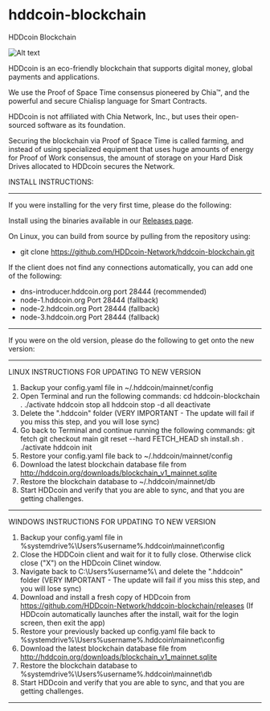# hddcoin-blockchain
 HDDcoin Blockchain

![Alt text](https://hddcoin.org/wp-content/uploads/2021/07/hdd_coin_logo_website_75.png)

HDDcoin is an eco-friendly blockchain that supports digital money, global payments and applications.

We use the Proof of Space Time consensus pioneered by Chia™, and the powerful and secure Chialisp language for Smart Contracts.

HDDcoin is not affiliated with Chia Network, Inc., but uses their open-sourced software as its foundation.

Securing the blockchain via Proof of Space Time is called farming, and instead of using specialized equipment that uses huge amounts of energy for Proof of Work consensus, the amount of storage on your Hard Disk Drives allocated to HDDcoin secures the Network.



INSTALL INSTRUCTIONS:

***********************************************

If you were installing for the very first time, please do the following:

Install using the binaries available in our [Releases page](https://github.com/HDDcoin-Network/hddcoin-blockchain/releases).


On Linux, you can build from source by pulling from the repository using:

- git clone https://github.com/HDDcoin-Network/hddcoin-blockchain.git


If the client does not find any connections automatically, you can add one of the following:

- dns-introducer.hddcoin.org port 28444 (recommended)
-	node-1.hddcoin.org Port 28444 (fallback)
-	node-2.hddcoin.org Port 28444 (fallback)
-	node-3.hddcoin.org Port 28444 (fallback)


***********************************************

If you were on the old version, please do the following to get onto the new version:

-------------


LINUX INSTRUCTIONS FOR UPDATING TO NEW VERSION

1) Backup your config.yaml file in ~/.hddcoin/mainnet/config
2) Open Terminal and run the following commands:
   cd hddcoin-blockchain
   . ./activate
   hddcoin stop all
   hddcoin stop -d all
   deactivate
3) Delete the ".hddcoin" folder (VERY IMPORTANT -  The update will fail if you miss this step, and you will lose sync)
4) Go back to Terminal and continue running the following commands:
   git fetch
   git checkout main
   git reset --hard FETCH_HEAD
   sh install.sh
   . ./activate
   hddcoin init
5) Restore your config.yaml file back to ~/.hddcoin/mainnet/config
6) Download the latest blockchain database file from http://hddcoin.org/downloads/blockchain_v1_mainnet.sqlite
7) Restore the blockchain database to ~/.hddcoin/mainnet/db
8) Start HDDcoin and verify that you are able to sync, and that you are getting challenges.


-------------


WINDOWS INSTRUCTIONS FOR UPDATING TO NEW VERSION

1) Backup your config.yaml file in %systemdrive%\Users%username%.hddcoin\mainnet\config
2) Close the HDDCoin client and wait for it to fully close. Otherwise click close ("X") on the HDDcoin Clinet window.
3) Navigate back to C:\Users%username%\ and delete the ".hddcoin" folder (VERY IMPORTANT - The update will fail if you miss this step, and you will lose sync)
4) Download and install a fresh copy of HDDcoin from https://github.com/HDDcoin-Network/hddcoin-blockchain/releases (If HDDcoin automatically launches after the install, wait for the login screen, then exit the app)
5) Restore your previously backed up config.yaml file back to %systemdrive%\Users%username%.hddcoin\mainnet\config
6) Download the latest blockchain database file from http://hddcoin.org/downloads/blockchain_v1_mainnet.sqlite
7) Restore the blockchain database to %systemdrive%\Users%username%.hddcoin\mainnet\db
8) Start HDDcoin and verify that you are able to sync, and that you are getting challenges.

--------------
